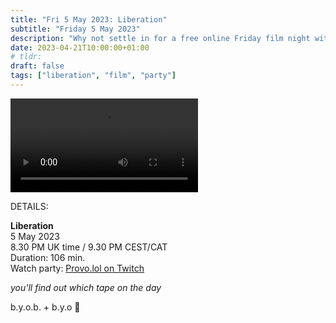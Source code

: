 ```yaml
---
title: "Fri 5 May 2023: Liberation"
subtitle: "Friday 5 May 2023"
description: "Why not settle in for a free online Friday film night with your chums at provolol? No Netflix, just chill. Bring strangers, acquaintances, any snacks you like :3"
date: 2023-04-21T10:00:00+01:00
# tldr: 
draft: false
tags: ["liberation", "film", "party"]
---
```


![Announcement with luscious green landscape](https://provo.lol/storage/system/media_attachments/files/110/305/314/238/990/881/original/9affc12a4626d74f.mp4)

DETAILS:

**Liberation**   
5 May 2023  
8.30 PM UK time / 9.30 PM CEST/CAT  
Duration: 106 min.  
Watch party: [Provo.lol on Twitch](https://www.twitch.tv/provolol)

*you'll find out which tape on the day* 

b.y.o.b. + b.y.o 🍕
